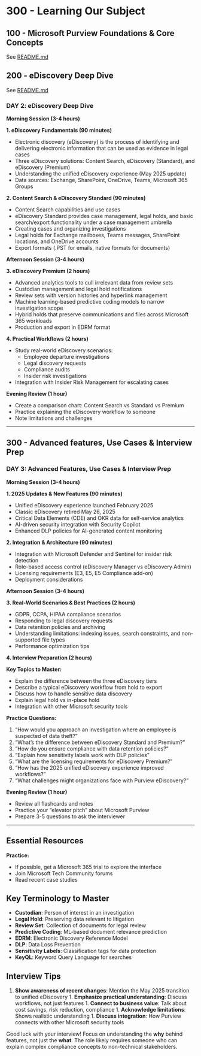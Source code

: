# 300 - Learning Our Subject

## 100 - Microsoft Purview Foundations & Core Concepts

See [README.md](./100/README.md)

## 200 - eDiscovery Deep Dive

See [README.md](./200/README.md)

### **DAY 2: eDiscovery Deep Dive**

**Morning Session (3-4 hours)**

**1. eDiscovery Fundamentals (90 minutes)**

- Electronic discovery (eDiscovery) is the process of identifying and delivering electronic information that can be used as evidence in legal cases
- Three eDiscovery solutions: Content Search, eDiscovery (Standard), and eDiscovery (Premium)
- Understanding the unified eDiscovery experience (May 2025 update)
- Data sources: Exchange, SharePoint, OneDrive, Teams, Microsoft 365 Groups

**2. Content Search & eDiscovery Standard (90 minutes)**

- Content Search capabilities and use cases
- eDiscovery Standard provides case management, legal holds, and basic search/export functionality under a case management umbrella
- Creating cases and organizing investigations
- Legal holds for Exchange mailboxes, Teams messages, SharePoint locations, and OneDrive accounts
- Export formats (.PST for emails, native formats for documents)

**Afternoon Session (3-4 hours)**

**3. eDiscovery Premium (2 hours)**

- Advanced analytics tools to cull irrelevant data from review sets
- Custodian management and legal hold notifications
- Review sets with version histories and hyperlink management
- Machine learning-based predictive coding models to narrow investigation scope
- Hybrid holds that preserve communications and files across Microsoft 365 workloads
- Production and export in EDRM format

**4. Practical Workflows (2 hours)**

- Study real-world eDiscovery scenarios:
  - Employee departure investigations
  - Legal discovery requests
  - Compliance audits
  - Insider risk investigations
- Integration with Insider Risk Management for escalating cases

**Evening Review (1 hour)**

- Create a comparison chart: Content Search vs Standard vs Premium
- Practice explaining the eDiscovery workflow to someone
- Note limitations and challenges

-----

## 300 - Advanced features, Use Cases & Interview Prep

### **DAY 3: Advanced Features, Use Cases & Interview Prep**

**Morning Session (3-4 hours)**

**1. 2025 Updates & New Features (90 minutes)**

- Unified eDiscovery experience launched February 2025
- Classic eDiscovery retired May 26, 2025
- Critical Data Elements (CDE) and OKR data for self-service analytics
- AI-driven security integration with Security Copilot
- Enhanced DLP policies for AI-generated content monitoring

**2. Integration & Architecture (90 minutes)**

- Integration with Microsoft Defender and Sentinel for insider risk detection
- Role-based access control (eDiscovery Manager vs eDiscovery Admin)
- Licensing requirements (E3, E5, E5 Compliance add-on)
- Deployment considerations

**Afternoon Session (3-4 hours)**

**3. Real-World Scenarios & Best Practices (2 hours)**

- GDPR, CCPA, HIPAA compliance scenarios
- Responding to legal discovery requests
- Data retention policies and archiving
- Understanding limitations: indexing issues, search constraints, and non-supported file types
- Performance optimization tips

**4. Interview Preparation (2 hours)**

**Key Topics to Master:**

- Explain the difference between the three eDiscovery tiers
- Describe a typical eDiscovery workflow from hold to export
- Discuss how to handle sensitive data discovery
- Explain legal hold vs in-place hold
- Integration with other Microsoft security tools

**Practice Questions:**

1. “How would you approach an investigation where an employee is suspected of data theft?”
1. “What’s the difference between eDiscovery Standard and Premium?”
1. “How do you ensure compliance with data retention policies?”
1. “Explain how sensitivity labels work with DLP policies”
1. “What are the licensing requirements for eDiscovery Premium?”
1. “How has the 2025 unified eDiscovery experience improved workflows?”
1. “What challenges might organizations face with Purview eDiscovery?”

**Evening Review (1 hour)**

- Review all flashcards and notes
- Practice your “elevator pitch” about Microsoft Purview
- Prepare 3-5 questions to ask the interviewer

-----

## **Essential Resources**

**Practice:**

- If possible, get a Microsoft 365 trial to explore the interface
- Join Microsoft Tech Community forums
- Read recent case studies

## **Key Terminology to Master**

- **Custodian**: Person of interest in an investigation
- **Legal Hold**: Preserving data relevant to litigation
- **Review Set**: Collection of documents for legal review
- **Predictive Coding**: ML-based document relevance prediction
- **EDRM**: Electronic Discovery Reference Model
- **DLP**: Data Loss Prevention
- **Sensitivity Labels**: Classification tags for data protection
- **KeyQL**: Keyword Query Language for searches

## **Interview Tips**

1. **Show awareness of recent changes**: Mention the May 2025 transition to unified eDiscovery 1. **Emphasize practical understanding**: Discuss workflows, not just features 1. **Connect to business value**: Talk about cost savings, risk reduction, compliance 1. **Acknowledge limitations**: Shows realistic understanding 1. **Discuss integration**: How Purview connects with other Microsoft security tools

Good luck with your interview! Focus on understanding the **why** behind features, not just the **what**. The role likely requires someone who can explain complex compliance concepts to non-technical stakeholders.

